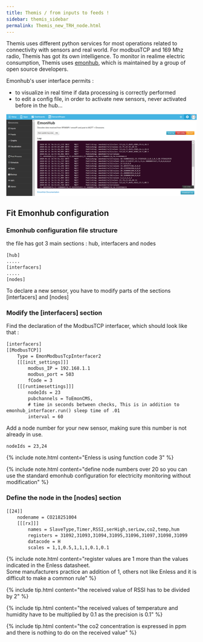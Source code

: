 ```yaml
---
title: Themis / from inputs to feeds !
sidebar: themis_sidebar
permalink: Themis_new_TRH_node.html
---
```


Themis uses different python services for most operations related to connectivity with sensors and real world. For modbusTCP and 169 Mhz radio, Themis has got its own intelligence. To monitor in realime electric consumption, Themis uses [emonhub](http://github.com/openenergymonitor/emonhub), which is maintained by a group of open source developers.

Emonhub's user interface permits :
- to visualize in real time if data processing is correctly performed
- to edit a config file, in order to activate new sensors, never activated before in the hub...

![emonhub UI](emonhub2.png)

## Fit Emonhub configuration

### Emonhub configuration file structure

the file has got 3 main sections : hub, interfacers and nodes

```
[hub]
.....
[interfacers]
.....
[nodes]
```

To declare a new sensor, you have to modify parts of the sections [interfacers] and [nodes] 

### Modify the [interfacers] section

Find the declaration of the ModbusTCP interfacer, which should look like that :

```
[interfacers]
[[ModbusTCP]]
    Type = EmonModbusTcpInterfacer2
    [[[init_settings]]]
        modbus_IP = 192.168.1.1
        modbus_port = 503
        fCode = 3
    [[[runtimesettings]]]
        nodeIds = 23
        pubchannels = ToEmonCMS,
        # time in seconds between checks, This is in addition to emonhub_interfacer.run() sleep time of .01
        interval = 60
```

Add a node number for your new sensor, making sure this number is not already in use.

```
nodeIds = 23,24
```

{% include note.html content="Enless is using function code 3" %}

{% include note.html content="define node numbers over 20 so you can use the standard emonhub configuration for electricity monitoring without modification" %}

### Define the node in the [nodes] section

```
[[24]]
    nodename = CO218251004
    [[[rx]]]
        names = SlaveType,Timer,RSSI,serHigh,serLow,co2,temp,hum
        registers = 31092,31093,31094,31095,31096,31097,31098,31099
        datacode = H
        scales = 1,1,0.5,1,1,1,0.1,0.1
```

{% include note.html content="register values are 1 more than the values indicated in the Enless datasheet.
<br>Some manufacturers practice an addition of 1, others not like Enless and it is difficult to make a common rule" %}

{% include tip.html content="the received value of RSSI has to be divided by 2" %}

{% include tip.html content="the received values of temperature and humidity have to be multiplied by 0.1 as the precision is 0.1" %}

{% include tip.html content="the co2 concentration is expressed in ppm and there is nothing to do on the received value" %}
